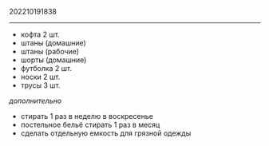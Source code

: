 202210191838
***
- кофта 2 шт.
- штаны (домашние)
- штаны (рабочие)
- шорты (домашние)
- футболка 2 шт.
- носки 2 шт.
- трусы 3 шт.

*дополнительно*
- стирать 1 раз в неделю в воскресенье
- постельное бельё стирать 1 раз в месяц
- сделать отдельную емкость для грязной одежды